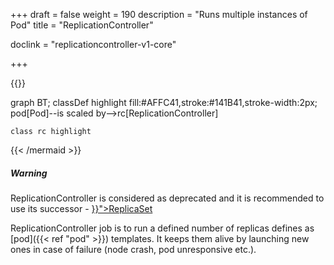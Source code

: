 +++
draft = false
weight = 190
description = "Runs multiple instances of Pod"
title = "ReplicationController"

doclink = "replicationcontroller-v1-core"

+++

{{<mermaid>}}

graph BT;
    classDef highlight fill:#AFFC41,stroke:#141B41,stroke-width:2px;
    pod[Pod]--is scaled by-->rc[ReplicationController]

    class rc highlight

{{< /mermaid >}}

<div class="message warning" data-component="message">
    <span class="close small"></span>
    <h5>Warning</h5>
    ReplicationController is considered as deprecated and it is recommended to use its successor - <a href="{{< ref "replicaset" >}}">ReplicaSet</a>
</div>

ReplicationController job is to run a defined number of replicas defines as [pod]({{< ref "pod" >}}) templates. It keeps them alive by launching new ones in case of failure (node crash, pod unresponsive etc.). 